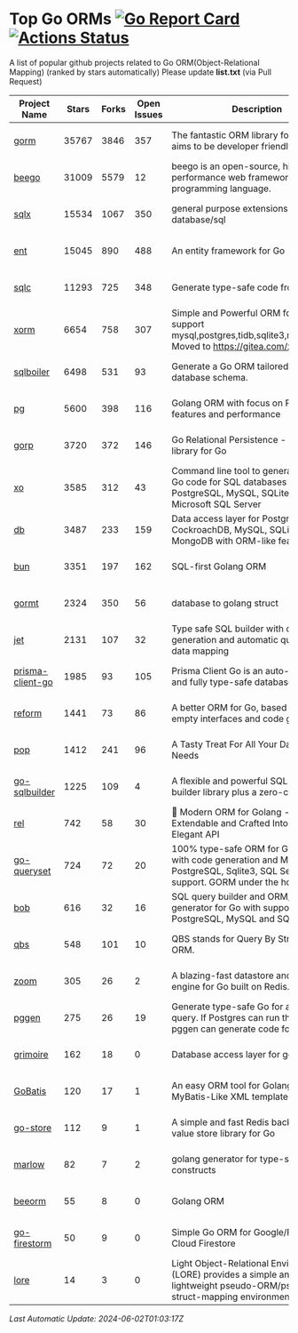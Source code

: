# Top Go ORMs [![Go Report Card](https://goreportcard.com/badge/github.com/d-tsuji/awesome-go-orms)](https://goreportcard.com/report/github.com/d-tsuji/awesome-go-orms) [![Actions Status](https://github.com/d-tsuji/awesome-go-orms/workflows/CI/badge.svg)](https://github.com/d-tsuji/awesome-go-orms/actions)
A list of popular github projects related to Go ORM(Object-Relational Mapping) (ranked by stars automatically)
Please update **list.txt** (via Pull Request)

| Project Name | Stars | Forks | Open Issues | Description | Last Update |
| ------------ | ----- | ----- | ----------- | ----------- | ----------- |
| [gorm](https://github.com/go-gorm/gorm) | 35767 | 3846 | 357 | The fantastic ORM library for Golang, aims to be developer friendly | 2024-06-01 15:04:14 |
| [beego](https://github.com/beego/beego) | 31009 | 5579 | 12 | beego is an open-source, high-performance web framework for the Go programming language. | 2024-06-01 15:15:03 |
| [sqlx](https://github.com/jmoiron/sqlx) | 15534 | 1067 | 350 | general purpose extensions to golang's database/sql | 2024-06-01 22:25:20 |
| [ent](https://github.com/ent/ent) | 15045 | 890 | 488 | An entity framework for Go | 2024-06-01 18:34:22 |
| [sqlc](https://github.com/sqlc-dev/sqlc) | 11293 | 725 | 348 | Generate type-safe code from SQL | 2024-06-01 19:27:27 |
| [xorm](https://github.com/go-xorm/xorm) | 6654 | 758 | 307 | Simple and Powerful ORM for Go, support mysql,postgres,tidb,sqlite3,mssql,oracle, Moved to https://gitea.com/xorm/xorm | 2024-05-23 13:00:57 |
| [sqlboiler](https://github.com/volatiletech/sqlboiler) | 6498 | 531 | 93 | Generate a Go ORM tailored to your database schema. | 2024-06-01 13:41:23 |
| [pg](https://github.com/go-pg/pg) | 5600 | 398 | 116 | Golang ORM with focus on PostgreSQL features and performance | 2024-06-01 08:34:36 |
| [gorp](https://github.com/go-gorp/gorp) | 3720 | 372 | 146 | Go Relational Persistence - an ORM-ish library for Go | 2024-06-01 21:50:24 |
| [xo](https://github.com/xo/xo) | 3585 | 312 | 43 | Command line tool to generate idiomatic Go code for SQL databases supporting PostgreSQL, MySQL, SQLite, Oracle, and Microsoft SQL Server | 2024-05-30 01:42:27 |
| [db](https://github.com/upper/db) | 3487 | 233 | 159 | Data access layer for PostgreSQL, CockroachDB, MySQL, SQLite and MongoDB with ORM-like features. | 2024-05-29 05:20:16 |
| [bun](https://github.com/uptrace/bun) | 3351 | 197 | 162 | SQL-first Golang ORM | 2024-06-01 23:44:41 |
| [gormt](https://github.com/xxjwxc/gormt) | 2324 | 350 | 56 | database to golang struct | 2024-05-31 03:22:28 |
| [jet](https://github.com/go-jet/jet) | 2131 | 107 | 32 | Type safe SQL builder with code generation and automatic query result data mapping | 2024-06-01 22:00:32 |
| [prisma-client-go](https://github.com/steebchen/prisma-client-go) | 1985 | 93 | 105 | Prisma Client Go is an auto-generated and fully type-safe database client | 2024-05-31 16:27:33 |
| [reform](https://github.com/go-reform/reform) | 1441 | 73 | 86 | A better ORM for Go, based on non-empty interfaces and code generation. | 2024-05-23 13:04:11 |
| [pop](https://github.com/gobuffalo/pop) | 1412 | 241 | 96 | A Tasty Treat For All Your Database Needs | 2024-05-31 11:54:03 |
| [go-sqlbuilder](https://github.com/huandu/go-sqlbuilder) | 1225 | 109 | 4 | A flexible and powerful SQL string builder library plus a zero-config ORM. | 2024-06-01 10:11:34 |
| [rel](https://github.com/go-rel/rel) | 742 | 58 | 30 | :gem: Modern ORM for Golang - Testable, Extendable and Crafted Into a Clean and Elegant API | 2024-06-01 16:43:37 |
| [go-queryset](https://github.com/jirfag/go-queryset) | 724 | 72 | 20 | 100% type-safe ORM for Go (Golang) with code generation and MySQL, PostgreSQL, Sqlite3, SQL Server support. GORM under the hood. | 2024-05-29 05:52:24 |
| [bob](https://github.com/stephenafamo/bob) | 616 | 32 | 16 | SQL query builder and ORM/Factory generator for Go with support for PostgreSQL, MySQL and SQLite | 2024-06-01 22:00:34 |
| [qbs](https://github.com/coocood/qbs) | 548 | 101 | 10 | QBS stands for Query By Struct. A Go ORM. | 2024-05-23 13:06:26 |
| [zoom](https://github.com/albrow/zoom) | 305 | 26 | 2 | A blazing-fast datastore and querying engine for Go built on Redis. | 2024-02-21 06:22:12 |
| [pggen](https://github.com/jschaf/pggen) | 275 | 26 | 19 | Generate type-safe Go for any Postgres query. If Postgres can run the query, pggen can generate code for it. | 2024-05-23 14:57:25 |
| [grimoire](https://github.com/Fs02/grimoire) | 162 | 18 | 0 | Database access layer for golang | 2024-05-30 11:14:37 |
| [GoBatis](https://github.com/mei-rune/GoBatis) | 120 | 17 | 1 | An easy ORM tool for Golang, support MyBatis-Like XML template SQL | 2024-06-01 10:55:17 |
| [go-store](https://github.com/gosuri/go-store) | 112 | 9 | 1 | A simple and fast Redis backed key-value store library for Go | 2023-09-25 03:42:25 |
| [marlow](https://github.com/dadleyy/marlow) | 82 | 7 | 2 | golang generator for type-safe sql api constructs | 2024-01-25 13:28:04 |
| [beeorm](https://github.com/latolukasz/beeorm) | 55 | 8 | 0 | Golang ORM | 2024-01-09 19:00:44 |
| [go-firestorm](https://github.com/jschoedt/go-firestorm) | 50 | 9 | 0 | Simple Go ORM for Google/Firebase Cloud Firestore | 2024-05-24 08:10:04 |
| [lore](https://github.com/abrahambotros/lore) | 14 | 3 | 0 | Light Object-Relational Environment (LORE) provides a simple and lightweight pseudo-ORM/pseudo-struct-mapping environment for Go | 2023-09-25 08:03:17 |

*Last Automatic Update: 2024-06-02T01:03:17Z*